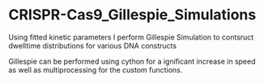 # CRISPR-Cas9_Gillespie_Simulations
Using fitted kinetic parameters I perform Gillespie Simulation to contsruct dwelltime distributions for various DNA constructs

Gillespie can be performed using cython for a ignificant increase in speed as well as multiprocessing for the custom functions.
